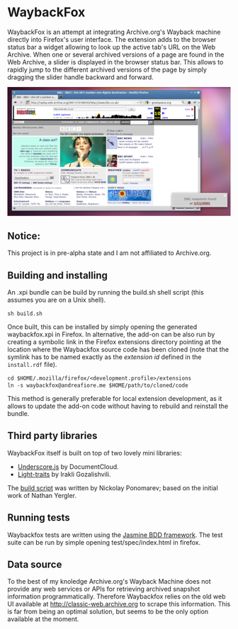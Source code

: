 # WaybackFox

WaybackFox is an attempt at integrating Archive.org's Wayback machine directly into Firefox's user interface.
The extension adds to the browser status bar a widget allowing to look up the active tab's URL on the Web Archive.
When one or several archived versions of a page are found in the Web Archive, a slider is displayed in the browser status bar.
This allows to rapidly jump to the different archived versions of the page by simply dragging the slider 
handle backward and forward.

<img src="https://github.com/afiore/waybackfox/raw/master/screenshot.png" alt="WaybackFox screenshot" />

## Notice:

This project is in pre-alpha state and I am not affiliated to Archive.org.

## Building and installing

An  .xpi bundle can be build by running the build.sh shell script
(this assumes you are on a Unix shell).

    sh build.sh

Once built, this can be installed by simply opening the generated waybackfox.xpi in Firefox. 
In alternative, the add-on can be also run by creating a symbolic link in the 
Firefox extensions directory pointing at the location where the Waybackfox source code 
has been cloned (note that the symlink has to be named exactly as the _extension id_
defined in the `install.rdf` file).

    cd $HOME/.mozilla/firefox/<development.profile>/extensions
    ln -s waybackfox@andreafiore.me $HOME/path/to/cloned/code

This method is generally preferable for local extension development, as it allows to update the add-on
code without having to rebuild and reinstall the bundle.

## Third party libraries

WaybackFox itself is built on top of two lovely mini libraries:

* [Underscore.js](https://github.com/documentcloud/underscore/) by DocumentCloud.
* [Light-traits](https://github.com/Gozala/light-traits) by Irakli Gozalishvili.

The  [build script](http://kb.mozillazine.org/Bash_build_script) was written by Nickolay Ponomarev; 
based on the initial work of Nathan Yergler.

## Running tests

Waybackfox tests are written using the [Jasmine BDD framework](https://github.com/pivotal/jasmine/wiki). 
The test suite can be run by simple opening test/spec/index.html in firefox.

## Data source

To the best of my knoledge Archive.org's Wayback Machine does not provide any web services or APIs for retrieving 
archived snapshot information programmatically. Therefore Waybackfox relies on the old web UI available
at http://classic-web.archive.org to scrape this information. This is far from being an optimal solution, 
but seems to be the only option available at the moment.
